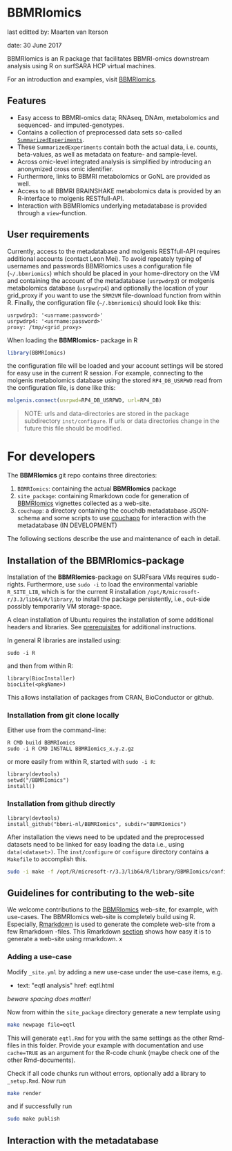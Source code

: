 # BBMRIomics

last editted by: Maarten van Iterson

date: 30 June 2017


BBMRIomics is an R package that facilitates BBMRI-omics downstream
analysis using R on surfSARA HCP virtual machines.

For an introduction and examples, visit
[BBMRIomics](http://bios-vm.bbmrirp3-lumc.surf-hosted.nl/BBMRIomics/).

## Features

* Easy access to BBMRI-omics data; RNAseq, DNAm, metabolomics and
  sequenced- and imputed-genotypes.
* Contains a collection of preprocessed data sets so-called
  [`SummarizedExperiments`](http://bioconductor.org/packages/SummarizedExperiment/).
* These `SummarizedExperiments` contain both the actual data,
  i.e. counts, beta-values, as well as metadata on feature- and
  sample-level.
* Across omic-level integrated analysis is simplified by introducing
  an anonymized cross omic identifier.
* Furthermore, links to BBMRI metabolomics or GoNL are provided as
  well.
* Access to all BBMRI BRAINSHAKE metabolomics data is provided by an
  R-interface to molgenis RESTfull-API.
* Interaction with BBMRIomics underlying metadatabase is provided
  through a `view`-function.

## User requirements

Currently, access to the metadatabase and molgenis RESTfull-API
requires additional accounts (contact Leon Mei). To avoid repeately
typing of usernames and passwords BBMRIomics uses a configuration file
(`~/.bbmriomics`) which should be placed in your home-directory on the
VM and containing the account of the metadatabase (`usrpwdrp3`) or
molgenis metabolomics database (`usrpwdrp4`) and optionally the
location of your grid_proxy if you want to use the `SRM2VM`
file-download function from within R. Finally, the configuration file
(`~/.bbmriomics`) should look like this:

```{bash}
usrpwdrp3: '<usrname:password>'
usrpwdrp4: '<usrname:password>'
proxy: /tmp/<grid_proxy>
```

When loading the **BBMRIomics**- package in R

```r
library(BBMRIomics)
```

the configuration file will be loaded and your account settings will be
stored for easy use in the current R session. For example, connecting to the
molgenis metabolomics database using the stored `RP4_DB_USRPWD` read from 
the configuration file, is done like this:

```r
molgenis.connect(usrpwd=RP4_DB_USRPWD, url=RP4_DB)
```

> NOTE: urls and data-directories are stored in the package
> subdirectory `inst/configure`. If urls or data directories change in
> the future this file should be modified.

# For developers 

The **BBMRIomics** git repo contains three directories: 

1. `BBMRIomics`: containing the actual **BBMRIomics** package
2. `site_package`: containing Rmarkdown code for generation of
   [BBMRIomics](bios-vm.bbmrirp3-lumc.surf-hosted.nl/BBMRIomics/index.html)
   vignettes collected as a web-site.
3. `couchapp`: a directory containing the couchdb metadatabase
   JSON-schema and some scripts to use
   [couchapp](https://github.com/couchapp/couchapp) for interaction
   with the metadatabase (IN DEVELOPMENT)

The following sections describe the use and maintenance of each in
detail.

## Installation of the **BBMRIomics**-package ##

Installation of the **BBMRIomics**-package on SURFsara VMs requires
sudo-rights. Furthermore, use `sudo -i` to load the environmental
variable `R_SITE_LIB`, which is for the current R installation
`/opt/R/microsoft-r/3.3/lib64/R/library`, to install the package
persistently, i.e., out-side possibly temporarily VM storage-space.

A clean installation of Ubuntu requires the installation of some
additional headers and libraries. See
[prerequisites](BBMRIomics/inst/configure/prerequisites.md) for additional
instructions.

In general R libraries are installed using: 

```{bash}
sudo -i R
```
and then from within R:

```{r}
library(BiocInstaller)
biocLite(<pkgName>)
```

This allows installation of packages from CRAN, BioConductor or
github.

### Installation from git clone locally ###

Either use from the command-line: 

```{bash}
R CMD build BBMRIomics
sudo -i R CMD INSTALL BBMRIomics_x.y.z.gz
```

or more easily from within R, started with `sudo -i R`:

```{r}
library(devtools)
setwd("/BBMRIomics")
install()
```

### Installation from github directly ###

```{r}
library(devtools)
install_github("bbmri-nl/BBMRIomics", subdir="BBMRIomics")
```

After installation the views need to be updated and the preprocessed
datasets need to be linked for easy loading the data i.e., using
`data(<dataset>)`. The `inst/configure` or `configure` directory
contains a `Makefile` to accomplish this.

```bash
sudo -i make -f /opt/R/microsoft-r/3.3/lib64/R/library/BBMRIomics/configure/Makefile USRPWD='<usrpwdrp3>'
```

## Guidelines for contributing to the web-site ##

We welcome contributions to the
[BBMRIomics](bios-vm.bbmrirp3-lumc.surf-hosted.nl/BBMRIomics/index.html)
web-site, for example, with use-cases. The BBMRIomics web-site is
completely build using R. Especially,
[Rmarkdown](http://rmarkdown.rstudio.com/) is used to generate the
complete web-site from a few Rmarkdown -files. This Rmarkdown
[section](http://rmarkdown.rstudio.com/rmarkdown_websites.html) shows
how easy it is to generate a web-site using rmarkdown. x

### Adding a use-case ###

Modify `_site.yml` by adding a new use-case under the use-case items, e.g. 

- text:  "eqtl analysis"
  href: eqtl.html
  
*beware spacing does matter!*

Now from within the `site_package` directory generate a new template using 

```bash
make newpage file=eqtl
```

This will generate `eqtl.Rmd` for you with the same settings as the
other Rmd-files in this folder. Provide your example with
documentation and use `cache=TRUE` as an argument for the R-code
chunk (maybe check one of the other Rmd-documents). 

Check if all code chunks run without errors, optionally add a library
to `_setup.Rmd`. Now run

```bash
make render     
```

and if successfully run

```bash
sudo make publish
```

## Interaction with the metadatabase ##







